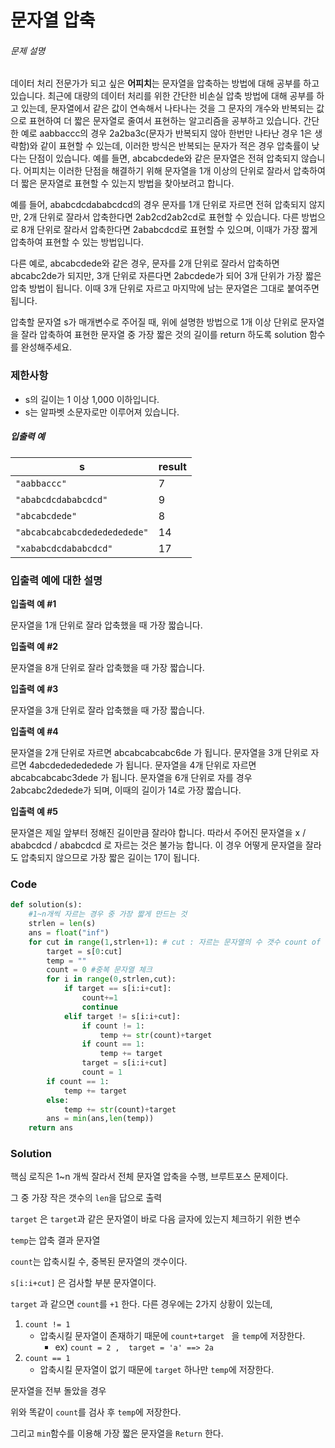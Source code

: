 # 문자열 압축

###### 문제 설명

데이터 처리 전문가가 되고 싶은 **어피치**는 문자열을 압축하는 방법에 대해 공부를 하고 있습니다. 최근에 대량의 데이터 처리를 위한 간단한 비손실 압축 방법에 대해 공부를 하고 있는데, 문자열에서 같은 값이 연속해서 나타나는 것을 그 문자의 개수와 반복되는 값으로 표현하여 더 짧은 문자열로 줄여서 표현하는 알고리즘을 공부하고 있습니다.
간단한 예로 aabbaccc의 경우 2a2ba3c(문자가 반복되지 않아 한번만 나타난 경우 1은 생략함)와 같이 표현할 수 있는데, 이러한 방식은 반복되는 문자가 적은 경우 압축률이 낮다는 단점이 있습니다. 예를 들면, abcabcdede와 같은 문자열은 전혀 압축되지 않습니다. 어피치는 이러한 단점을 해결하기 위해 문자열을 1개 이상의 단위로 잘라서 압축하여 더 짧은 문자열로 표현할 수 있는지 방법을 찾아보려고 합니다.

예를 들어, ababcdcdababcdcd의 경우 문자를 1개 단위로 자르면 전혀 압축되지 않지만, 2개 단위로 잘라서 압축한다면 2ab2cd2ab2cd로 표현할 수 있습니다. 다른 방법으로 8개 단위로 잘라서 압축한다면 2ababcdcd로 표현할 수 있으며, 이때가 가장 짧게 압축하여 표현할 수 있는 방법입니다.

다른 예로, abcabcdede와 같은 경우, 문자를 2개 단위로 잘라서 압축하면 abcabc2de가 되지만, 3개 단위로 자른다면 2abcdede가 되어 3개 단위가 가장 짧은 압축 방법이 됩니다. 이때 3개 단위로 자르고 마지막에 남는 문자열은 그대로 붙여주면 됩니다.

압축할 문자열 s가 매개변수로 주어질 때, 위에 설명한 방법으로 1개 이상 단위로 문자열을 잘라 압축하여 표현한 문자열 중 가장 짧은 것의 길이를 return 하도록 solution 함수를 완성해주세요.

### 제한사항

- s의 길이는 1 이상 1,000 이하입니다.
- s는 알파벳 소문자로만 이루어져 있습니다.

##### 입출력 예

| s                            | result |
| ---------------------------- | ------ |
| `"aabbaccc"`                 | 7      |
| `"ababcdcdababcdcd"`         | 9      |
| `"abcabcdede"`               | 8      |
| `"abcabcabcabcdededededede"` | 14     |
| `"xababcdcdababcdcd"`        | 17     |

### 입출력 예에 대한 설명

**입출력 예 #1**

문자열을 1개 단위로 잘라 압축했을 때 가장 짧습니다.

**입출력 예 #2**

문자열을 8개 단위로 잘라 압축했을 때 가장 짧습니다.

**입출력 예 #3**

문자열을 3개 단위로 잘라 압축했을 때 가장 짧습니다.

**입출력 예 #4**

문자열을 2개 단위로 자르면 abcabcabcabc6de 가 됩니다.
문자열을 3개 단위로 자르면 4abcdededededede 가 됩니다.
문자열을 4개 단위로 자르면 abcabcabcabc3dede 가 됩니다.
문자열을 6개 단위로 자를 경우 2abcabc2dedede가 되며, 이때의 길이가 14로 가장 짧습니다.

**입출력 예 #5**

문자열은 제일 앞부터 정해진 길이만큼 잘라야 합니다.
따라서 주어진 문자열을 x / ababcdcd / ababcdcd 로 자르는 것은 불가능 합니다.
이 경우 어떻게 문자열을 잘라도 압축되지 않으므로 가장 짧은 길이는 17이 됩니다.



### Code

```python
def solution(s):
    #1~n개씩 자르는 경우 중 가장 짧게 만드는 것
    strlen = len(s)
    ans = float("inf")
    for cut in range(1,strlen+1): # cut : 자르는 문자열의 수 갯수 count of cut string
        target = s[0:cut]
        temp = ""
        count = 0 #중복 문자열 체크
        for i in range(0,strlen,cut):
            if target == s[i:i+cut]:
                count+=1
                continue
            elif target != s[i:i+cut]:
                if count != 1:
                    temp += str(count)+target
                if count == 1:
                    temp += target
                target = s[i:i+cut]
                count = 1
        if count == 1:
            temp += target
        else:
            temp += str(count)+target
        ans = min(ans,len(temp))
    return ans
```



### Solution

핵심 로직은 1~n 개씩 잘라서 전체 문자열 압축을 수행, 브루트포스 문제이다.

그 중 가장 작은 갯수의 `len`을 답으로 출력

`target` 은 `target`과 같은 문자열이 바로 다음 글자에 있는지 체크하기 위한 변수

`temp`는 압축 결과 문자열

`count`는 압축시킬 수, 중복된 문자열의 갯수이다.

`s[i:i+cut]` 은 검사할 부분 문자열이다.

`target` 과 같으면 `count`를 `+1` 한다. 다른 경우에는 2가지 상황이 있는데,

1. `count != 1`
   * 압축시킬 문자열이 존재하기 때문에 `count+target ` 을 `temp`에 저장한다.
     * ex) `count = 2 ,  target = 'a' ==> 2a` 
2. `count == 1`
   * 압축시킬 문자열이 없기 때문에 `target` 하나만 `temp`에 저장한다.

문자열을 전부 돌았을 경우

위와 똑같이 `count`를 검사 후 `temp`에 저장한다.

그리고 `min`함수를 이용해 가장 짧은 문자열을 `Return` 한다.